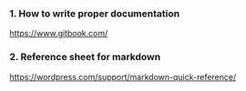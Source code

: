 ### 1. How to write proper documentation

https://www.gitbook.com/

### 2. Reference sheet for markdown

https://wordpress.com/support/markdown-quick-reference/